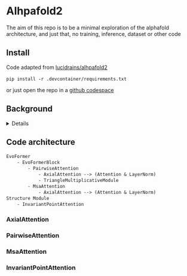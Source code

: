 # Alhpafold2

The aim of this repo is to be a minimal exploration of the alphafold architecture, and just that, no training, inference, dataset or other code

## Install


Code adapted from [lucidrains/alhpafold2](https://github.com/lucidrains/alphafold2)

```
pip install -r .devcontainer/requirements.txt
```

or just open the repo in a [github codespace](https://github.com/features/codespaces)



## Background

<details>


# pytorch 

<detail>

https://www.blopig.com/blog/2021/07/alphafold-2-is-here-whats-behind-the-structure-prediction-miracle/



Peformed on random data to test the functionality of the code as alhpafold requires quite a bit of data for the sequence alignment

![alt text](images/model.png)



## Multiple Sequence Alignment MSA

![msa](images/MSA_wikipedia.png)

### Co-evolution
![alt text](images/coevolution.png)

## Pair representation

## Evo former

![alt text](images/evoformer.png)

## Structure module

</details>


## Code architecture

```
EvoFormer
    - EvoFormerBlock
        - PairwiseAttention
            - AxialAttention --> (Attention & LayerNorm)
            - TriangleMultiplicativeModule
        - MsaAttention
            - AxialAttention --> (Attention & LayerNorm)
Structure Module
    - InvariantPointAttention
```

### AxialAttention


### PairwiseAttention

### MsaAttention

### InvariantPointAttention